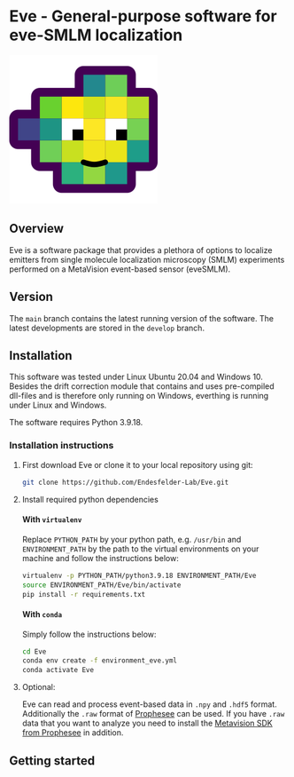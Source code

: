 # Eve - General-purpose software for eve-SMLM localization
![](Eve.png)
## Overview
Eve is a software package that provides a plethora of options to localize emitters from single molecule localization microscopy (SMLM) experiments performed on a MetaVision event-based sensor (eveSMLM).
## Version
The `main` branch contains the latest running version of the software. The latest developments are stored in the `develop` branch.
## Installation
This software was tested under Linux Ubuntu 20.04 and Windows 10. Besides the drift correction module that contains and uses pre-compiled dll-files and is therefore only running on Windows, everthing is running under Linux and Windows.

The software requires Python 3.9.18.
### Installation instructions
1. First download Eve or clone it to your local repository using git:
    ```bash
    git clone https://github.com/Endesfelder-Lab/Eve.git
    ```
2. Install required python dependencies
    #### With `virtualenv`
    Replace `PYTHON_PATH` by your python path, e.g. `/usr/bin` and `ENVIRONMENT_PATH` by the path to the virtual environments on your machine and follow the instructions below:
    ```bash
    virtualenv -p PYTHON_PATH/python3.9.18 ENVIRONMENT_PATH/Eve
    source ENVIRONMENT_PATH/Eve/bin/activate
    pip install -r requirements.txt
    ```
    #### With `conda`
   Simply follow the instructions below:
    ```bash
    cd Eve
    conda env create -f environment_eve.yml
    conda activate Eve
    ```
3. Optional:
   
    Eve can read and process event-based data in `.npy` and `.hdf5` format. Additionally the `.raw` format of [Prophesee](https://www.prophesee.ai/) can be used. If you have `.raw` data that you want to analyze you need to install the [Metavision SDK from Prophesee](https://docs.prophesee.ai/stable/installation/index.html) in addition.

## Getting started
